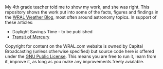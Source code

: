 My 4th grade teacher told me to show my work, and she was right. This repository shows the work put into some of 
the facts, figures and findings in the [WRAL Weather Blog](https://www.wral.com/weather/blog/1028424/), most often around astronomy topics. In support of these articles:

* Daylight Savings Time - to be published
* [Transit of Mercury](https://www.wral.com/see-the-rare-transit-of-mercury-on-monday/18753468/)

Copyright for content on the WRAL.com website is owned by Capital Broadcasting (unless otherwise specified) but 
source code here is offered under the [GNU Public License](https://www.gnu.org/licenses/gpl-faq.html).  This means you are free to run it, learn from it, improve it, as long
as you make any improvements freely avialable.
